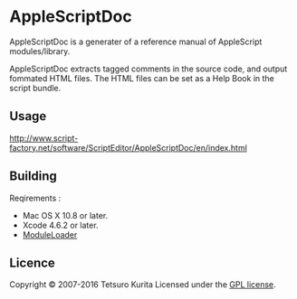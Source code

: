 AppleScriptDoc
===============
AppleScriptDoc is a generater of a reference manual of AppleScript modules/library.

AppleScriptDoc extracts tagged comments in the source code, and output fommated HTML files. The HTML files can be set as a Help Book in the script bundle.

## Usage
http://www.script-factory.net/software/ScriptEditor/AppleScriptDoc/en/index.html

## Building
Reqirements :
* Mac OS X 10.8 or later.
* Xcode 4.6.2 or later.
* [ModuleLoader]

[ModuleLoader]: http://www.script-factory.net/software/OSAX/ModuleLoader/en/index.html

## Licence

Copyright &copy; 2007-2016 Tetsuro Kurita
Licensed under the [GPL license][GPL].
 
[GPL]: http://www.gnu.org/licenses/gpl.html

